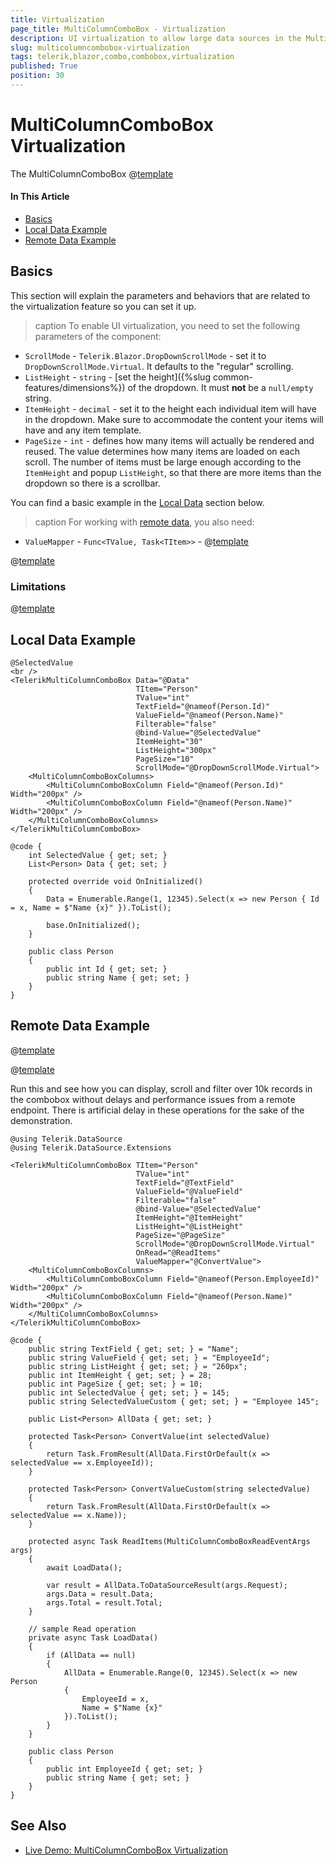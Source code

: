 ```yaml
---
title: Virtualization
page_title: MultiColumnComboBox - Virtualization
description: UI virtualization to allow large data sources in the MultiColumnComboBox for Blazor.
slug: multicolumncombobox-virtualization
tags: telerik,blazor,combo,combobox,virtualization
published: True
position: 30
---
```


# MultiColumnComboBox Virtualization

The MultiColumnComboBox @[template](/_contentTemplates/common/dropdowns-virtualization.md#value-proposition)

#### In This Article

* [Basics](#basics)
* [Local Data Example](#local-data-example)
* [Remote Data Example](#remote-data-example)

## Basics

This section will explain the parameters and behaviors that are related to the virtualization feature so you can set it up.

>caption To enable UI virtualization, you need to set the following parameters of the component:

* `ScrollMode` - `Telerik.Blazor.DropDownScrollMode` - set it to `DropDownScrollMode.Virtual`. It defaults to the "regular" scrolling.
* `ListHeight` - `string` - [set the height]({%slug common-features/dimensions%}) of the dropdown. It must **not** be a `null/empty` string.
* `ItemHeight` - `decimal` - set it to the height each individual item will have in the dropdown. Make sure to accommodate the content your items will have and any item template.
* `PageSize` - `int` - defines how many items will actually be rendered and reused. The value determines how many items are loaded on each scroll. The number of items must be large enough according to the `ItemHeight` and popup `ListHeight`, so that there are more items than the dropdown so there is a scrollbar.

You can find a basic example in the [Local Data](#local-data-example) section below.

>caption For working with [remote data](#remote-data-example), you also need:

* `ValueMapper` - `Func<TValue, Task<TItem>>` - @[template](/_contentTemplates/common/dropdowns-virtualization.md#value-mapper-text)

@[template](/_contentTemplates/common/dropdowns-virtualization.md#remote-data-specifics)

### Limitations

@[template](/_contentTemplates/common/dropdowns-virtualization.md#limitations)

## Local Data Example

````CSHTML
@SelectedValue
<br />
<TelerikMultiColumnComboBox Data="@Data"
                            TItem="Person"
                            TValue="int"
                            TextField="@nameof(Person.Id)"
                            ValueField="@nameof(Person.Name)"
                            Filterable="false"
                            @bind-Value="@SelectedValue"
                            ItemHeight="30"
                            ListHeight="300px"
                            PageSize="10"
                            ScrollMode="@DropDownScrollMode.Virtual">
    <MultiColumnComboBoxColumns>
        <MultiColumnComboBoxColumn Field="@nameof(Person.Id)" Width="200px" />
        <MultiColumnComboBoxColumn Field="@nameof(Person.Name)" Width="200px" />
    </MultiColumnComboBoxColumns>
</TelerikMultiColumnComboBox>

@code {
    int SelectedValue { get; set; }
    List<Person> Data { get; set; }

    protected override void OnInitialized()
    {
        Data = Enumerable.Range(1, 12345).Select(x => new Person { Id = x, Name = $"Name {x}" }).ToList();

        base.OnInitialized();
    }

    public class Person
    {
        public int Id { get; set; }
        public string Name { get; set; }
    }
}
````

## Remote Data Example

@[template](/_contentTemplates/common/dropdowns-virtualization.md#remote-data-sample-intro)

@[template](/_contentTemplates/common/dropdowns-virtualization.md#value-mapper-in-remote-example)

Run this and see how you can display, scroll and filter over 10k records in the combobox without delays and performance issues from a remote endpoint. There is artificial delay in these operations for the sake of the demonstration.

````CSHTML
@using Telerik.DataSource
@using Telerik.DataSource.Extensions

<TelerikMultiColumnComboBox TItem="Person"
                            TValue="int"
                            TextField="@TextField"
                            ValueField="@ValueField"
                            Filterable="false"
                            @bind-Value="@SelectedValue"
                            ItemHeight="@ItemHeight"
                            ListHeight="@ListHeight"
                            PageSize="@PageSize"
                            ScrollMode="@DropDownScrollMode.Virtual"
                            OnRead="@ReadItems"
                            ValueMapper="@ConvertValue">
    <MultiColumnComboBoxColumns>
        <MultiColumnComboBoxColumn Field="@nameof(Person.EmployeeId)" Width="200px" />
        <MultiColumnComboBoxColumn Field="@nameof(Person.Name)" Width="200px" />
    </MultiColumnComboBoxColumns>
</TelerikMultiColumnComboBox>

@code {
    public string TextField { get; set; } = "Name";
    public string ValueField { get; set; } = "EmployeeId";
    public string ListHeight { get; set; } = "260px";
    public int ItemHeight { get; set; } = 28;
    public int PageSize { get; set; } = 10;
    public int SelectedValue { get; set; } = 145;
    public string SelectedValueCustom { get; set; } = "Employee 145";

    public List<Person> AllData { get; set; }

    protected Task<Person> ConvertValue(int selectedValue)
    {
        return Task.FromResult(AllData.FirstOrDefault(x => selectedValue == x.EmployeeId));
    }

    protected Task<Person> ConvertValueCustom(string selectedValue)
    {
        return Task.FromResult(AllData.FirstOrDefault(x => selectedValue == x.Name));
    }

    protected async Task ReadItems(MultiColumnComboBoxReadEventArgs args)
    {
        await LoadData();

        var result = AllData.ToDataSourceResult(args.Request);
        args.Data = result.Data;
        args.Total = result.Total;
    }

    // sample Read operation
    private async Task LoadData()
    {
        if (AllData == null)
        {
            AllData = Enumerable.Range(0, 12345).Select(x => new Person
            {
                EmployeeId = x,
                Name = $"Name {x}"
            }).ToList();
        }
    }

    public class Person
    {
        public int EmployeeId { get; set; }
        public string Name { get; set; }
    }
}
````


## See Also

  * [Live Demo: MultiColumnComboBox Virtualization](https://demos.telerik.com/blazor-ui/multicolumncombobox/virtualization)
   
  
